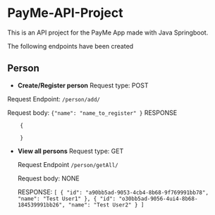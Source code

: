 # PayMe-API-Project
This is an API project for the PayMe App made with Java Springboot.

The following endpoints have been created

## Person
- <strong>Create/Register person</strong>
Request type: POST

Request Endpoint:
```/person/add/```

Request body: 
    ```{"name": "name_to_register" }```
RESPONSE 
```
    {
    
    }
```

- <strong>View all persons</strong>
  Request type: GET

  Request Endpoint
  ```/person/getAll/```

  Request body: NONE

  RESPONSE: ```[
  {
  "id": "a90bb5ad-9053-4cb4-8b68-9f769991bb78",
  "name": "Test User1"
  },
  {
  "id": "o30bb5ad-9056-4ui4-8b68-184539991bb26",
  "name": "Test User2"
  }
  ] ```
